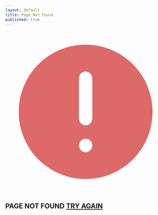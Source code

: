 ```yaml
---
layout: default
title: Page Not Found
published: true
---
```

<div class="mc404__content">
<svg viewBox="0 0 24 24" fill="none" xmlns="http://www.w3.org/2000/svg"><circle cx="12" cy="12" r="10" fill="#d32f2fb6"/><path d="M12 7V13" stroke="white" stroke-width="2" stroke-linecap="round"/><circle cx="12" cy="17" r="1" fill="white"/></svg>
<h2>PAGE NOT FOUND <a href="/">TRY AGAIN</a></h2>
</div>